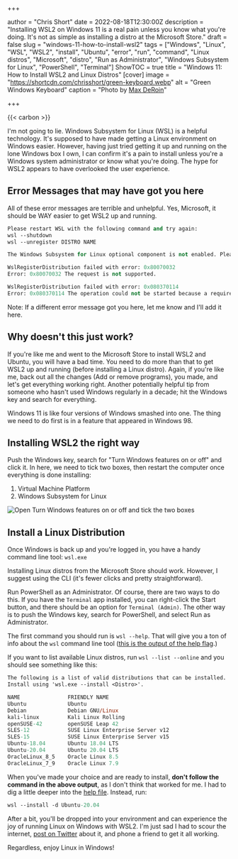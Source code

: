 +++

author = "Chris Short"
date = 2022-08-18T12:30:00Z
description = "Installing WSL2 on Windows 11 is a real pain unless you know what you're doing. It's not as simple as installing a distro at the Microsoft Store."
draft = false
slug = "windows-11-how-to-install-wsl2"
tags = ["Windows", "Linux", "WSL", "WSL2", "install", "Ubuntu", "error", "run", "command", "Linux distros", "Microsoft", "distro", "Run as Administrator", "Windows Subsystem for Linux", "PowerShell", "Terminal"]
ShowTOC = true
title = "Windows 11: How to Install WSL2 and Linux Distros"
[cover]
image = "https://shortcdn.com/chrisshort/green-keyboard.webp"
alt = "Green Windows Keyboard"
caption = "Photo by [Max DeRoin](https://www.pexels.com/photo/close-up-photography-of-black-and-green-computer-keyboard-keys-51415/)"

+++

{{< carbon >}}

I'm not going to lie. Windows Subsystem for Linux (WSL) is a helpful technology. It's supposed to have made getting a Linux environment on Windows easier. However, having just tried getting it up and running on the lone Windows box I own, I can confirm it's a pain to install unless you're a Windows system administrator or know what you're doing. The hype for WSL2 appears to have overlooked the user experience.

## Error Messages that may have got you here

All of these error messages are terrible and unhelpful. Yes, Microsoft, it should be WAY easier to get WSL2 up and running.

```ps
Please restart WSL with the following command and try again:
wsl --shutdown
wsl --unregister DISTRO NAME
```

```ps
The Windows Subsystem for Linux optional component is not enabled. Please enable it and try again.
```

```ps
WslRegisterDistribution failed with error: 0x80070032
Error: 0x80070032 The request is not supported.
```

```ps
WslRegisterDistribution failed with error: 0x080370114
Error: 0x080370114 The operation could not be started because a required feature is not installed.
```

Note: If a different error message got you here, let me know and I'll add it here.

## Why doesn't this just work?

If you're like me and went to the Microsoft Store to install WSL2 and Ubuntu, you will have a bad time. You need to do more than that to get WSL2 up and running (before installing a Linux distro). Again, if you're like me, back out all the changes (Add or remove programs), you made, and let's get everything working right. Another potentially helpful tip from someone who hasn't used Windows regularly in a decade; hit the Windows key and search for everything.

Windows 11 is like four versions of Windows smashed into one. The thing we need to do first is in a feature that appeared in Windows 98.

## Installing WSL2 the right way

Push the Windows key, search for "Turn Windows features on or off" and click it. In here, we need to tick two boxes, then restart the computer once everything is done installing:

1. Virtual Machine Platform
2. Windows Subsystem for Linux

![Open Turn Windows features on or off and tick the two boxes](https://shortcdn.com/chrisshort/turn-windows-features-on-or-off.webp)

## Install a Linux Distribution

Once Windows is back up and you're logged in, you have a handy command line tool: `wsl.exe`

Installing Linux distros from the Microsoft Store should work. However, I suggest using the CLI (it's fewer clicks and pretty straightforward).

Run PowerShell as an Administrator. Of course, there are two ways to do this. If you have the `Terminal` app installed, you can right-click the Start button, and there should be an option for `Terminal (Admin)`. The other way is to push the Windows key, search for PowerShell, and select Run as Administrator.

The first command you should run is `wsl --help`. That will give you a ton of info about the `wsl` command line tool ([this is the output of the help flag](https://shortcdn.com/chrisshort/wsl-help.txt).)

If you want to list available Linux distros, run `wsl --list --online` and you should see something like this:

```ps
The following is a list of valid distributions that can be installed.
Install using 'wsl.exe --install <Distro>'.

NAME               FRIENDLY NAME
Ubuntu             Ubuntu
Debian             Debian GNU/Linux
kali-linux         Kali Linux Rolling
openSUSE-42        openSUSE Leap 42
SLES-12            SUSE Linux Enterprise Server v12
SLES-15            SUSE Linux Enterprise Server v15
Ubuntu-18.04       Ubuntu 18.04 LTS
Ubuntu-20.04       Ubuntu 20.04 LTS
OracleLinux_8_5    Oracle Linux 8.5
OracleLinux_7_9    Oracle Linux 7.9
```

When you've made your choice and are ready to install, **don't follow the command in the above output**, as I don't think that worked for me. I had to dig a little deeper into the [help file](https://shortcdn.com/chrisshort/wsl-help.txt). Instead, run:

```ps
wsl --install -d Ubuntu-20.04
```

After a bit, you'll be dropped into your environment and can experience the joy of running Linux on Windows with WSL2. I'm just sad I had to scour the internet, [post on Twitter](https://twitter.com/ChrisShort/status/1559598384461250563) about it, and phone a friend to get it all working.

Regardless, enjoy Linux in Windows!

